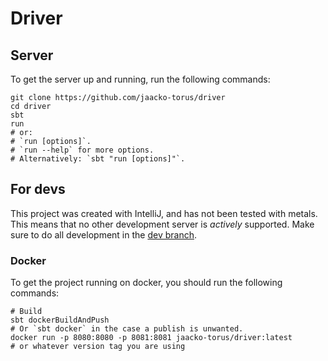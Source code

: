 # Driver

## Server

To get the server up and running, run the following commands:

```shell
git clone https://github.com/jaacko-torus/driver
cd driver
sbt
run
# or:
# `run [options]`.
# `run --help` for more options.
# Alternatively: `sbt "run [options]"`.
```

## For devs

This project was created with IntelliJ, and has not been tested with metals.
This means that no other development server is *actively* supported.
Make sure to do all development in the [dev branch][dev-branch].

### Docker

To get the project running on docker, you should run the following commands:

```shell
# Build
sbt dockerBuildAndPush
# Or `sbt docker` in the case a publish is unwanted.
docker run -p 8080:8080 -p 8081:8081 jaacko-torus/driver:latest
# or whatever version tag you are using
```

[dev-branch]: https://github.com/jaacko-torus/driver/tree/dev